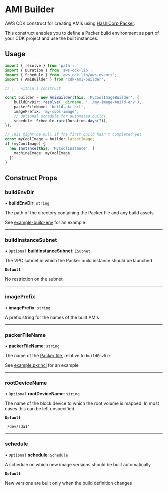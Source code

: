 # AMI Builder

AWS CDK construct for creating AMIs using
[HashiCorp Packer](https://developer.hashicorp.com/packer/docs).

This construct enables you to define a Packer build environment
as part of your CDK project and use the built instances.

## Usage

```ts
import { resolve } from 'path';
import { Duration } from 'aws-cdk-lib';
import { Schedule } from 'aws-cdk-lib/aws-events';
import { AmiBuilder } from 'cdk-ami-builder';

// ... within a construct

const builder = new AmiBuilder(this, 'MyCoolImageBuilder', {
    buildEnvDir: resolve(__dirname, '../my-image-build-env'),
    packerFileName: 'build.pkr.hcl',
    imagePrefix: 'my-cool-image',
    // Optional schedule for automated builds
    schedule: Schedule.rate(Duration.days(7)),
});

// This might be null if fhe first build hasn't completed yet
const myCoolImage = builder.latestImage;
if (myCoolImage) {
  new Instance(this, 'MyCoolInstance', {
    machineImage: myCoolImage,
  });
}

```

## Construct Props

### buildEnvDir

• **buildEnvDir**: `string`

The path of the directory containing the Packer file
and any build assets

See [example-build-env](./example-build-env/)
for an example
___

### buildInstanceSubnet

• `Optional` **buildInstanceSubnet**: `ISubnet`

The VPC subnet in which the Packer build instance should be launched

**`Default`**

No restriction on the subnet

___

### imagePrefix

• **imagePrefix**: `string`

A prefix string for the names of the built AMIs

___

### packerFileName

• **packerFileName**: `string`

The name of the [Packer file](https://developer.hashicorp.com/packer/docs/templates/hcl_templates),
relative to `buildEnvDir`

See [example.pkr.hcl](./example-build-env/example.pkr.hcl)
for an example

___

### rootDeviceName

• `Optional` **rootDeviceName**: `string`

The name of the block device to which the root volume is mapped.
In most cases this can be left unspecified.

**`Default`**

`'/dev/sda1'`

___

### schedule

• `Optional` **schedule**: `Schedule`

A schedule on which new image versions should be built automatically

**`Default`**

New versions are built only when the build definition changes
